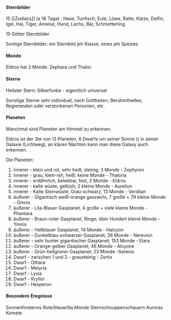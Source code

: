 #### Sternbilder
15 [[Zodiacs]] (a 16 Tage) : Hase, Tunfisch, Eule, Löwe, Ratte, Katze, Delfin, Igel, Hai, Tiger, Ameise, Hund, Lachs, Bär, Schmetterling

15 Götter Sternbilder

Sontige Sternbilder: ein Sternbild jeh Klasse, eines jeh Spezies

#### Monde
Eldros hat 2 Monde. Zephara und Thalor.
#### Sterne
Hellster Stern: Silberfunke - eigentlich universel

Sonstige Sterne sehr individuel, nach Gottheiten, Berühmtheiten, Regierenden oder verstorbenen Personen, etc.

#### Planeten
Manchmal sind Planeten am Himmel zu erkennen.

Eldros ist der 3te von 13 Planeten, 6 Dwarfs um seiner Sonne () in seiner Galaxie (Lichtweg), an klaren Nächten kann man diese Galaxy auch erkennen.

Die Planeten:
1. innerer - klein und rot, sehr heiß, steinig; 3 Monde - Zephyron
2. innerer - grau, klein-ish, heiß; keine Monde - Thaloria
3. innerer - erdähnlich, belebbar, fest, 2 Monde - Eldros
4. innerer - kalte wüste, gelbish; 2 kleine Monde - Aurelion
5. innerer - Kalte Steinwüste, Grau-schwarz, 13 Monde - Veridian
6. äußerer - Gigantisch weiß-orange gasswirls, 7 große + 79 kleine Monde -  Omnix
7. äußerer - Lila-Blauer Gasplanet, 4 große + viele kleine Monde - Phantara
8. äußerer - Braun-roter Gasplanet, Ringe; über Hundert kleine Monde - Ymiris
9. äußerer - Hellblauer Gasplanet, 14 Monde - Halcyon
10. äußerer - Dunkelblau-schwarzer Gasplanet; 26 Monde - Nerevion
11. äußerer - sehr bunter gigantischer Gasplanet; 153 Monde - Elara
12. äußerer - Orange-gelber Gasplanet; 46 Monde - Alcyone
13. äußerer - Grün-hellgrüner Gasplanet; 23 Monde -Serenis
14. Dwarf - zwischen 1 und 2 - grausteinig - Zortix
15. Dwarf - Othara
16. Dwarf - Melyria
17. Dwarf - Lysia
18. Dwarf - Kryllor
19. Dwarf - Hesperon
#### Besondere Eregnisse
Sonnenfinsternis
Rote/blaue/lila Monde
Sternschnuppenschauern
Auroras
Komete